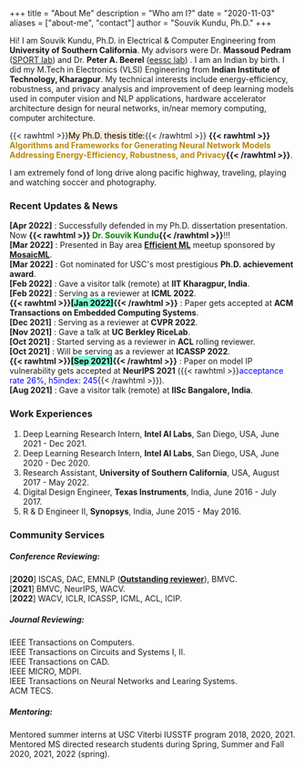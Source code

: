 +++
title = "About Me"
description = "Who am I?"
date = "2020-11-03"
aliases = ["about-me", "contact"]
author = "Souvik Kundu, Ph.D."
+++

Hi! I am Souvik Kundu, Ph.D. in Electrical & Computer Engineering from **University of Southern California**. My advisors were Dr. **Massoud Pedram** ([SPORT lab](http://www.mpedram.com/)) and Dr.  **Peter A. Beerel** ([eessc lab](https://sites.usc.edu/eessc/)) . I am an Indian by birth. I did my M.Tech in Electronics (VLSI) Engineering from **Indian Institute of Technology, Kharagpur**. My technical interests include energy-efficiency, robustness, and privacy analysis and improvement of deep learning models used in computer vision and NLP applications, hardware accelerator architecture design for neural networks, in/near memory computing, computer  architecture. 

{{< rawhtml >}}<mark style="background-color:AntiqueWhite ">My Ph.D. thesis title:</mark>{{< /rawhtml >}} **{{< rawhtml >}} <span style="color:DarkGoldenRod">Algorithms and Frameworks for Generating Neural Network Models Addressing Energy-Efficiency, Robustness, and Privacy</span>{{< /rawhtml >}}**.

I am extremely fond of long drive along pacific highway, traveling, playing and watching soccer and photography.


### Recent Updates & News
**[Apr 2022]**  : Successfully defended in my Ph.D. dissertation presentation. Now **{{< rawhtml >}} <span style="color:green">Dr. Souvik Kundu</span>{{< /rawhtml >}}**!!!\
**[Mar 2022]**  : Presented in Bay area [**Efficient ML**](https://sites.google.com/mosaicml.com/efficientmlbayarea/home) meetup sponsored by [**MosaicML**](https://www.mosaicml.com/).\
**[Mar 2022]**  : Got nominated for USC's most prestigious **Ph.D. achievement award**.\
**[Feb 2022]**  : Gave a visitor talk (remote) at **IIT Kharagpur, India**.\
**[Feb 2022]**  : Serving as a reviewer at **ICML 2022**.\
**{{< rawhtml >}}<mark style="background-color:Aquamarine  ">[Jan 2022]</mark>{{< /rawhtml >}}**  : Paper gets accepted at **ACM Transactions on Embedded Computing Systems**.\
**[Dec 2021]**  : Serving as a reviewer at **CVPR 2022**.\
**[Nov 2021]**  : Gave a talk at **UC Berkley RiceLab**.\
**[Oct 2021]**  : Started serving as a reviewer in  **ACL** rolling reviewer.\
**[Oct 2021]**  : Will be serving as a reviewer at **ICASSP 2022**.\
**{{< rawhtml >}}<mark style="background-color:Aquamarine  ">[Sep 2021]</mark>{{< /rawhtml >}}**  : Paper on model IP vulnerability gets accepted at **NeurIPS 2021** ({{< rawhtml >}}<span style="color:blue  ">acceptance rate 26%, h5index: 245</span>{{< /rawhtml >}}).\
**[Aug 2021]**  : Gave a visitor talk (remote) at **IISc Bangalore, India**.


### Work Experiences
1. Deep Learning Research Intern, **Intel AI Labs**, San Diego, USA,  June 2021 - Dec 2021.
2. Deep Learning Research Intern, **Intel AI Labs**, San Diego, USA,  June 2020 - Dec 2020.
3. Research Assistant, **University of Southern California**, USA,  August 2017 - May 2022.
4. Digital Design Engineer, **Texas Instruments**, India, June 2016 - July 2017.
5. R & D Engineer II, **Synopsys**, India, June 2015 - May 2016.

### Community Services

##### Conference Reviewing: 
[**2020**] ISCAS, DAC, EMNLP ([**Outstanding reviewer**](https://www.aclweb.org/anthology/2020.emnlp-main.0.pdf)), BMVC.\
[**2021**] BMVC, NeurIPS, WACV. \
[**2022**] WACV, ICLR, ICASSP, ICML, ACL, ICIP.
##### Journal Reviewing:
IEEE Transactions on Computers.\
IEEE Transactions on Circuits and Systems I, II.\
IEEE Transactions on CAD.\
IEEE MICRO, MDPI.\
IEEE Transactions on Neural Networks and Learing Systems.\
ACM TECS.
##### Mentoring:
Mentored summer interns at USC Viterbi IUSSTF program 2018, 2020, 2021.
Mentored MS directed research students during Spring, Summer and Fall 2020, 2021, 2022 (spring).